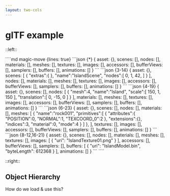 ```yaml
---
layout: two-cols
---
```


# glTF example

::left::

<WindowWrapper background="#F5F5F5" height="body">
````md magic-move {lines: true}
```json {*}
{
    asset: {},
    scenes: [],
    nodes: [],
    materials: [],
    meshes: [],
    textures: [],
    images: [],
    accessors: [],
    bufferViews: [],
    samplers: [],
    buffers: [],
    animations: []
}
```
```json {3-14}
{
    asset: {},
    scenes: [
      {
        "extras":{
        },
        "name":"IslandScene",
        "nodes":[
          0,
          1,
          42,
        ]
      }
    ],
    nodes: [],
    materials: [],
    meshes: [],
    textures: [],
    images: [],
    accessors: [],
    bufferViews: [],
    samplers: [],
    buffers: [],
    animations: []
}
```
```json {4-19}
{
    asset: {},
    scenes: [],
    nodes: [
      {
        "mesh":4,
        "name":"Island",
        "scale":[
          150,
          1,
          150
        ],
        "translation":[
          0,
          -15,
          0
        ]
      }
    ],
    materials: [],
    meshes: [],
    textures: [],
    images: [],
    accessors: [],
    bufferViews: [],
    samplers: [],
    buffers: [],
    animations: []
}
```
```json {6-23}
{
    asset: {},
    scenes: [],
    nodes: [],
    materials: [],
    meshes: [
      {
        "name":"rock001",
        "primitives":[
          {
            "attributes":{
              "POSITION":0,
              "NORMAL":1,
              "TEXCOORD_0":2
            },
            "extensions":{},
            "indices":3,
            "material":0,
            "mode":4
          }
        ]
      },
    ],
    textures: [],
    images: [],
    accessors: [],
    bufferViews: [],
    samplers: [],
    buffers: [],
    animations: []
}
```
```json {8-12,16-21}
{
    asset: {},
    scenes: [],
    nodes: [],
    materials: [],
    meshes: [],
    textures: [],
    images: [
      {
        "uri": "IslandTexture01.png"
      }
    ],
    accessors: [],
    bufferViews: [],
    samplers: [],
    buffers: [
      {
        "uri": "IslandModel.bin",
        "byteLength": 612368
      }
    ],
    animations: []
}
```
````
</WindowWrapper>

::right::

## Object Hierarchy

<div class="w-full h-[470px] flex justify-center items-center absolute left-0 top-16 -z-10">
  <GltfObjectHierarchyGraphSvg class="h-[470px]" />
</div>

<!-- dummy only to force the click count on this slide manually -->
<!-- <div v-click="8" /> -->

<div
  class="absolute top-36 left-196 w-15 h-7"
  v-mark="{ at: [1,2], color: '#26ab7a', type: 'box' }"
/>
<div
  class="absolute top-52 left-196 w-15 h-7"
  v-mark="{ at: [2,3], color: '#26ab7a', type: 'box' }"
/>
<div
  class="absolute top-70 left-196 w-15 h-7"
  v-mark="{ at: [3,4], color: '#26ab7a', type: 'box' }"
/>
<div
  class="absolute top-120 left-196 w-15 h-7"
  v-mark="{ at: [4,5], color: '#26ab7a', type: 'box' }"
/>
<div
  class="absolute top-120 left-164 w-15 h-7"
  v-mark="{ at: [4,5], color: '#26ab7a', type: 'box' }"
/>

<div
  v-click="6"
  class="absolute right-40 bottom-16 baseColor font-bold"
>
How do we load & use this?
</div>

<!--
... defines the scene graph
-->
